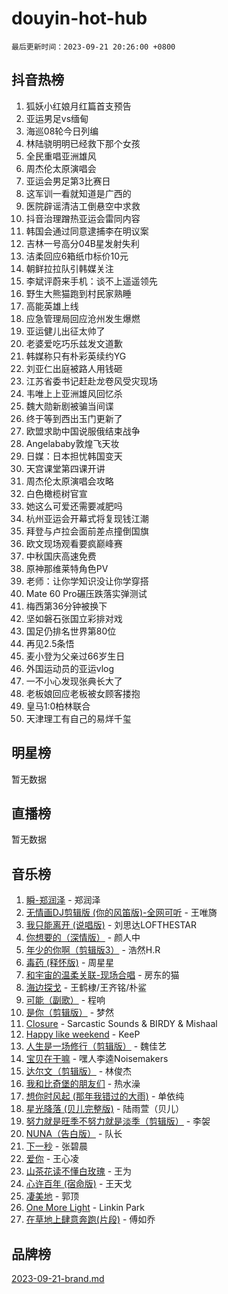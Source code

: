 # douyin-hot-hub

`最后更新时间：2023-09-21 20:26:00 +0800`

## 抖音热榜

1. 狐妖小红娘月红篇首支预告
1. 亚运男足vs缅甸
1. 海巡08轮今日列编
1. 林陆骁明明已经救下那个女孩
1. 全民重唱亚洲雄风
1. 周杰伦太原演唱会
1. 亚运会男足第3比赛日
1. 这军训一看就知道是广西的
1. 医院辟谣清洁工倒悬空中求救
1. 抖音治理蹭热亚运会雷同内容
1. 韩国会通过同意逮捕李在明议案
1. 吉林一号高分04B星发射失利
1. 洁柔回应6箱纸巾标价10元
1. 朝鲜拉拉队引韩媒关注
1. 李斌评蔚来手机：谈不上遥遥领先
1. 野生大熊猫跑到村民家熟睡
1. 高能英雄上线
1. 应急管理局回应沧州发生爆燃
1. 亚运健儿出征太帅了
1. 老婆爱吃巧乐兹发文道歉
1. 韩媒称只有朴彩英续约YG
1. 刘亚仁出庭被路人用钱砸
1. 江苏省委书记赶赴龙卷风受灾现场
1. 韦唯上上亚洲雄风回忆杀
1. 魏大勋新剧被骗当间谍
1. 终于等到西出玉门更新了
1. 欧盟求助中国说服俄结束战争
1. Angelababy敦煌飞天妆
1. 日媒：日本担忧韩国变天
1. 天宫课堂第四课开讲
1. 周杰伦太原演唱会攻略
1. 白色橄榄树官宣
1. 她这么可爱还需要减肥吗
1. 杭州亚运会开幕式将复现钱江潮
1. 拜登与卢拉会面前差点撞倒国旗
1. 欧文现场观看要疯巅峰赛
1. 中秋国庆高速免费
1. 原神那维莱特角色PV
1. 老师：让你学知识没让你学穿搭
1. Mate 60 Pro碾压跌落实弹测试
1. 梅西第36分钟被换下
1. 坚如磐石张国立彩排对戏
1. 国足仍排名世界第80位
1. 再见2.5条悟
1. 麦小登为父亲过66岁生日
1. 外国运动员的亚运vlog
1. 一不小心发现张典长大了
1. 老板娘回应老板被女顾客搂抱
1. 皇马1:0柏林联合
1. 天津理工有自己的易烊千玺

## 明星榜

暂无数据

## 直播榜

暂无数据

## 音乐榜

1. [瞬-郑润泽](https://sf3-cdn-tos.douyinstatic.com/obj/tos-cn-ve-2774/oYXHIohzvbNAzBhHgyksWpRM4bfkDsBdBDAynw) - 郑润泽
1. [无情画DJ剪辑版 (你的风笛版)-全网可听](https://sf6-cdn-tos.douyinstatic.com/obj/tos-cn-ve-2774/oAjAQCzkfhUUdip24sc3BAIW1NyIMoFNwyMS8h) - 王唯旖
1. [我只能离开 (说唱版)](https://sf3-cdn-tos.douyinstatic.com/obj/tos-cn-ve-2774/oA7eutBAQjZQDuej2bOyxYUvk6PSqnYx8TDgCB) - 刘思达LOFTHESTAR
1. [你想要的（深情版）](https://sf6-cdn-tos.douyinstatic.com/obj/tos-cn-ve-2774/oIMnk8GFpoYUtBP39qsBLeMCDPQxxYcI4gbeZS) - 颜人中
1. [年少的你啊（剪辑版3）](https://sf6-cdn-tos.douyinstatic.com/obj/tos-cn-ve-2774/oo2vDGhzyAtN1QLfh5k1iBIpWAv2NOZQysM5tK) - 浩然H.R
1. [毒药 (释怀版)](https://sf6-cdn-tos.douyinstatic.com/obj/tos-cn-ve-2774/oYILMEAzspdZBIzy4frJNB8ZHPHWAhiwowd4Ad) - 周星星
1. [和宇宙的温柔关联-现场合唱](https://sf6-cdn-tos.douyinstatic.com/obj/tos-cn-ve-2774/o0hONGDYQBgk0e5bqDeQOonVmncA6tC2nBwZLT) - 房东的猫
1. [海边探戈](https://sf6-cdn-tos.douyinstatic.com/obj/tos-cn-ve-2774/os9gE0VQCGqt6VQkZDyBBYvfSDY0QFe3vVmubn) - 王鹤棣/王齐铭/朴鲨
1. [可能（副歌）](https://sf3-cdn-tos.douyinstatic.com/obj/tos-cn-ve-2774/cde1731888894259b333569393c2fb51) - 程响
1. [是你（剪辑版）](https://sf6-cdn-tos.douyinstatic.com/obj/tos-cn-ve-2774/46019dae783c4c969944217fe1cfafc4) - 梦然
1. [Closure](https://sf3-cdn-tos.douyinstatic.com/obj/tos-cn-ve-2774/84f7422b29f94b78a5f3b0386275db35) - Sarcastic Sounds & BIRDY & Mishaal
1. [Happy like weekend](https://sf6-cdn-tos.douyinstatic.com/obj/tos-cn-ve-2774/o0OfAnfYcF4hwK8mwGGQx597Wf1QAOb9KehnDk) - KeeP
1. [人生是一场修行（剪辑版）](https://sf3-cdn-tos.douyinstatic.com/obj/tos-cn-ve-2774/o0sAifg0HRuNkBG4VyVJBzh0UdIWMRjxzm0zhQ) - 魏佳艺
1. [宝贝在干嘛](https://sf3-cdn-tos.douyinstatic.com/obj/tos-cn-ve-2774/okW4hBCfJI5B2ZEgTCtikhMW7IafzNrBQIYkpJ) - 嘿人李逵Noisemakers
1. [达尔文（剪辑版）](https://sf6-cdn-tos.douyinstatic.com/obj/tos-cn-ve-2774/oQuPQQmEgnCeZsgKQ78VBZjNVtegzBGpoSbQPD) - 林俊杰
1. [我和比奇堡的朋友们](https://sf3-cdn-tos.douyinstatic.com/obj/tos-cn-ve-2774/f0505db981ea4a6d91453a15924a82aa) - 热水澡
1. [想你时风起 (那年我错过的大雨)](https://sf6-cdn-tos.douyinstatic.com/obj/tos-cn-ve-2774/ooR7G8ftDMzIgnxa0HbReM4CZ74qknQABLtHB1) - 单依纯
1. [星光降落 (贝儿完整版)](https://sf6-cdn-tos.douyinstatic.com/obj/tos-cn-ve-2774/okwB9hAwyAtsFFkFBzAX1hOOfQuIoMNs0W2Mwr) - 陆雨萱（贝儿）
1. [努力就是旺季不努力就是淡季（剪辑版）](https://sf3-cdn-tos.douyinstatic.com/obj/tos-cn-ve-2774/o4dAb7kbHfZCDv9tePCcuQYnpgyClTtB2Fb7vA) - 李袈
1. [NUNA（告白版）](https://sf3-cdn-tos.douyinstatic.com/obj/tos-cn-ve-2774/a65828cbd8ce41a78a430a58b49f4feb) - 队长
1. [下一秒](https://sf6-cdn-tos.douyinstatic.com/obj/tos-cn-ve-2774/16eedda97153423db2501ff6373be86a) - 张碧晨
1. [爱你](https://sf6-cdn-tos.douyinstatic.com/obj/tos-cn-ve-2774/738d8b240f1e4519b44cf31c84e02e24) - 王心凌
1. [山茶花读不懂白玫瑰](https://sf3-cdn-tos.douyinstatic.com/obj/tos-cn-ve-2774/osfn8B7DktrRHEPJgPCfDbw7QDQEkwC16BxZg9) - 王为
1. [心许百年 (宿命版)](https://sf6-cdn-tos.douyinstatic.com/obj/tos-cn-ve-2774/oM4tBu7QOMCTVT7rK1Pe5NHGFghPMBzykI9ZBf) - 王天戈
1. [凄美地](https://sf6-cdn-tos.douyinstatic.com/obj/tos-cn-ve-2774/oshF4RgFMhmTSa4jCaHNUXI0NetFtBBQBzBZdf) - 郭顶
1. [One More Light](https://sf3-cdn-tos.douyinstatic.com/obj/tos-cn-ve-2774/okIBCInhecoGOE5h6ZvqCBYtfXCIMQEbgkRKgD) - Linkin Park
1. [在草地上肆意奔跑(片段)](https://sf3-cdn-tos.douyinstatic.com/obj/tos-cn-ve-2774/8831d494742f45dabdfa8adb8b817259) - 傅如乔

## 品牌榜

[2023-09-21-brand.md](2023-09-21-brand.md)
